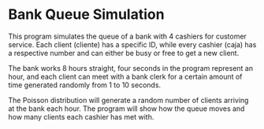 # Bank Queue Simulation
This program simulates the queue of a bank with 4 cashiers for customer service. Each client (cliente) has a specific ID, while every cashier (caja) has a respective number and can either be busy or free to get a new client. <br>

The bank works 8 hours straight, four seconds in the program represent an hour, and each client can meet with a bank clerk for a certain amount of time generated randomly from 1 to 10 seconds. <br>

The Poisson distribution will generate a random number of clients arriving at the bank each hour. The program will show how the queue moves and how many clients each cashier has met with. <br>
